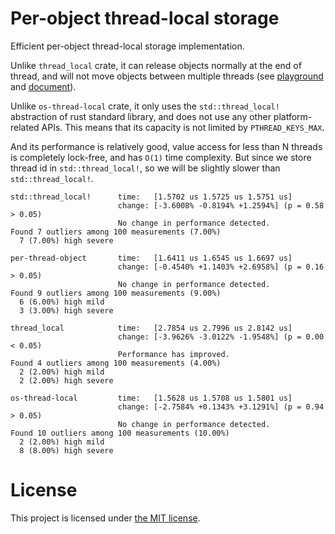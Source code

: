 # Per-object thread-local storage

Efficient per-object thread-local storage implementation.

Unlike `thread_local` crate, it can release objects normally at the end of thread,
and will not move objects between multiple threads
(see [playground](https://play.rust-lang.org/?version=stable&mode=debug&edition=2018&gist=cb3153e9ef7793f192e7b905b3f5e6bb)
and [document](https://github.com/Amanieu/thread_local-rs/blob/34011020194908f3aa852cac59a83e81a325767e/src/lib.rs#L28)).

Unlike `os-thread-local` crate, it only uses the `std::thread_local!` abstraction of rust standard library,
and does not use any other platform-related APIs.
This means that its capacity is not limited by `PTHREAD_KEYS_MAX`.

And its performance is relatively good,
value access for less than N threads is completely lock-free, and has `O(1)` time complexity.
But since we store thread id in `std::thread_local!`, so we will be slightly slower than `std::thread_local!`.

```
std::thread_local!      time:   [1.5702 us 1.5725 us 1.5751 us]
                        change: [-3.6008% -0.8194% +1.2594%] (p = 0.58 > 0.05)
                        No change in performance detected.
Found 7 outliers among 100 measurements (7.00%)
  7 (7.00%) high severe

per-thread-object       time:   [1.6411 us 1.6545 us 1.6697 us]
                        change: [-0.4540% +1.1403% +2.6958%] (p = 0.16 > 0.05)
                        No change in performance detected.
Found 9 outliers among 100 measurements (9.00%)
  6 (6.00%) high mild
  3 (3.00%) high severe

thread_local            time:   [2.7854 us 2.7996 us 2.8142 us]
                        change: [-3.9626% -3.0122% -1.9548%] (p = 0.00 < 0.05)
                        Performance has improved.
Found 4 outliers among 100 measurements (4.00%)
  2 (2.00%) high mild
  2 (2.00%) high severe

os-thread-local         time:   [1.5628 us 1.5708 us 1.5801 us]
                        change: [-2.7584% +0.1343% +3.1291%] (p = 0.94 > 0.05)
                        No change in performance detected.
Found 10 outliers among 100 measurements (10.00%)
  2 (2.00%) high mild
  8 (8.00%) high severe
```

# License

This project is licensed under [the MIT license](LICENSE).
